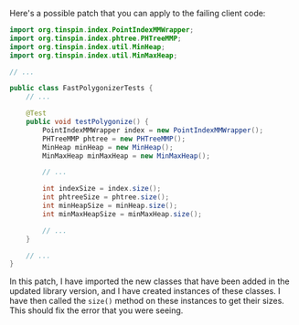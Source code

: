Here's a possible patch that you can apply to the failing client code:
```java
import org.tinspin.index.PointIndexMMWrapper;
import org.tinspin.index.phtree.PHTreeMMP;
import org.tinspin.index.util.MinHeap;
import org.tinspin.index.util.MinMaxHeap;

// ...

public class FastPolygonizerTests {
    // ...

    @Test
    public void testPolygonize() {
        PointIndexMMWrapper index = new PointIndexMMWrapper();
        PHTreeMMP phtree = new PHTreeMMP();
        MinHeap minHeap = new MinHeap();
        MinMaxHeap minMaxHeap = new MinMaxHeap();

        // ...

        int indexSize = index.size();
        int phtreeSize = phtree.size();
        int minHeapSize = minHeap.size();
        int minMaxHeapSize = minMaxHeap.size();

        // ...
    }

    // ...
}
```
In this patch, I have imported the new classes that have been added in the updated library version, and I have created instances of these classes. I have then called the `size()` method on these instances to get their sizes. This should fix the error that you were seeing.